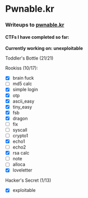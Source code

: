 # Pwnable.kr
### Writeups to [pwnable.kr](https://pwnable.kr) 



#### CTFs I have completed so far: 

**Currently working on: unexploitable**

Toddler's Bottle (21/21)

Rookiss (10/17):
- [x] brain fuck
- [ ] md5 calc
- [x] simple login
- [x] otp
- [x] ascii_easy
- [x] tiny_easy
- [x] fsb
- [x] dragon
- [ ] fix
- [ ] syscall
- [ ] crypto1
- [x] echo1
- [ ] echo2
- [x] rsa calc
- [ ] note
- [ ] alloca
- [x] loveletter

 Hacker's Secret (1/13)
- [x] exploitable
